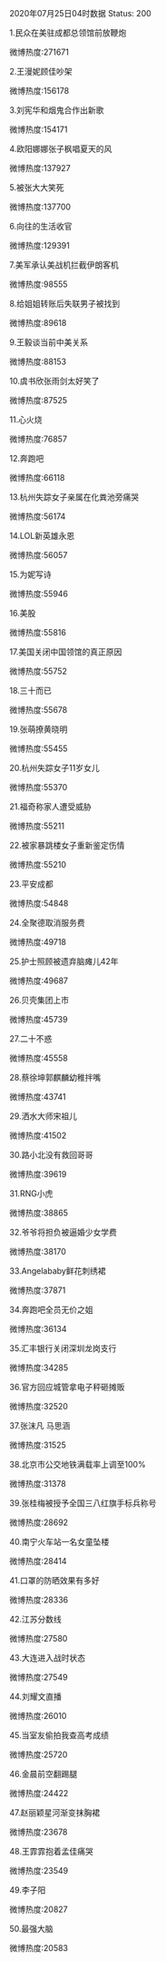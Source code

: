 2020年07月25日04时数据
Status: 200

1.民众在美驻成都总领馆前放鞭炮

微博热度:271671

2.王漫妮顾佳吵架

微博热度:156178

3.刘宪华和烟鬼合作出新歌

微博热度:154171

4.欧阳娜娜张子枫唱夏天的风

微博热度:137927

5.被张大大笑死

微博热度:137700

6.向往的生活收官

微博热度:129391

7.美军承认美战机拦截伊朗客机

微博热度:98555

8.给姐姐转账后失联男子被找到

微博热度:89618

9.王毅谈当前中美关系

微博热度:88153

10.虞书欣张雨剑太好笑了

微博热度:87525

11.心火烧

微博热度:76857

12.奔跑吧

微博热度:66118

13.杭州失踪女子亲属在化粪池旁痛哭

微博热度:56174

14.LOL新英雄永恩

微博热度:56057

15.为妮写诗

微博热度:55946

16.美股

微博热度:55816

17.美国关闭中国领馆的真正原因

微博热度:55752

18.三十而已

微博热度:55678

19.张萌撩黄晓明

微博热度:55455

20.杭州失踪女子11岁女儿

微博热度:55370

21.福奇称家人遭受威胁

微博热度:55211

22.被家暴跳楼女子重新鉴定伤情

微博热度:55210

23.平安成都

微博热度:54848

24.全聚德取消服务费

微博热度:49718

25.护士照顾被遗弃脑瘫儿42年

微博热度:49687

26.贝壳集团上市

微博热度:45739

27.二十不惑

微博热度:45558

28.蔡徐坤郭麒麟幼稚拌嘴

微博热度:43741

29.洒水大师宋祖儿

微博热度:41502

30.路小北没有救回哥哥

微博热度:39619

31.RNG小虎

微博热度:38865

32.爷爷将担负被逼婚少女学费

微博热度:38170

33.Angelababy鲜花刺绣裙

微博热度:37871

34.奔跑吧全员无价之姐

微博热度:36134

35.汇丰银行关闭深圳龙岗支行

微博热度:34285

36.官方回应城管拿电子秤砸摊贩

微博热度:32520

37.张沫凡 马思涵

微博热度:31525

38.北京市公交地铁满载率上调至100%

微博热度:31378

39.张桂梅被授予全国三八红旗手标兵称号

微博热度:28692

40.南宁火车站一名女童坠楼

微博热度:28414

41.口罩的防晒效果有多好

微博热度:28336

42.江苏分数线

微博热度:27580

43.大连进入战时状态

微博热度:27549

44.刘耀文直播

微博热度:26010

45.当室友偷拍我查高考成绩

微博热度:25720

46.金晨前空翻踢腿

微博热度:24422

47.赵丽颖星河渐变抹胸裙

微博热度:23678

48.王霏霏抱着孟佳痛哭

微博热度:23549

49.李子阳

微博热度:20827

50.最强大脑

微博热度:20583

